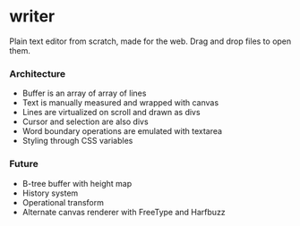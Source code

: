 # writer

Plain text editor from scratch, made for the web. Drag and drop files to open them.

### Architecture

- Buffer is an array of array of lines
- Text is manually measured and wrapped with canvas
- Lines are virtualized on scroll and drawn as divs
- Cursor and selection are also divs
- Word boundary operations are emulated with textarea
- Styling through CSS variables

### Future

- B-tree buffer with height map
- History system
- Operational transform
- Alternate canvas renderer with FreeType and Harfbuzz
